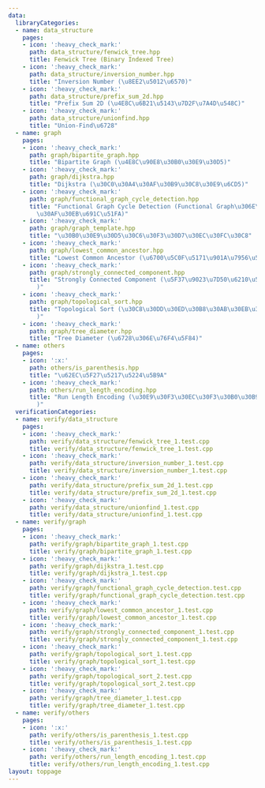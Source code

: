 ```yaml
---
data:
  libraryCategories:
  - name: data_structure
    pages:
    - icon: ':heavy_check_mark:'
      path: data_structure/fenwick_tree.hpp
      title: Fenwick Tree (Binary Indexed Tree)
    - icon: ':heavy_check_mark:'
      path: data_structure/inversion_number.hpp
      title: "Inversion Number (\u8EE2\u5012\u6570)"
    - icon: ':heavy_check_mark:'
      path: data_structure/prefix_sum_2d.hpp
      title: "Prefix Sum 2D (\u4E8C\u6B21\u5143\u7D2F\u7A4D\u548C)"
    - icon: ':heavy_check_mark:'
      path: data_structure/unionfind.hpp
      title: "Union-Find\u6728"
  - name: graph
    pages:
    - icon: ':heavy_check_mark:'
      path: graph/bipartite_graph.hpp
      title: "Bipartite Graph (\u4E8C\u90E8\u30B0\u30E9\u30D5)"
    - icon: ':heavy_check_mark:'
      path: graph/dijkstra.hpp
      title: "Dijkstra (\u30C0\u30A4\u30AF\u30B9\u30C8\u30E9\u6CD5)"
    - icon: ':heavy_check_mark:'
      path: graph/functional_graph_cycle_detection.hpp
      title: "Functional Graph Cycle Detection (Functional Graph\u306E\u30B5\u30A4\
        \u30AF\u30EB\u691C\u51FA)"
    - icon: ':heavy_check_mark:'
      path: graph/graph_template.hpp
      title: "\u30B0\u30E9\u30D5\u30C6\u30F3\u30D7\u30EC\u30FC\u30C8"
    - icon: ':heavy_check_mark:'
      path: graph/lowest_common_ancestor.hpp
      title: "Lowest Common Ancestor (\u6700\u5C0F\u5171\u901A\u7956\u5148)"
    - icon: ':heavy_check_mark:'
      path: graph/strongly_connected_component.hpp
      title: "Strongly Connected Component (\u5F37\u9023\u7D50\u6210\u5206\u5206\u89E3\
        )"
    - icon: ':heavy_check_mark:'
      path: graph/topological_sort.hpp
      title: "Topological Sort (\u30C8\u30DD\u30ED\u30B8\u30AB\u30EB\u30BD\u30FC\u30C8\
        )"
    - icon: ':heavy_check_mark:'
      path: graph/tree_diameter.hpp
      title: "Tree Diameter (\u6728\u306E\u76F4\u5F84)"
  - name: others
    pages:
    - icon: ':x:'
      path: others/is_parenthesis.hpp
      title: "\u62EC\u5F27\u5217\u5224\u5B9A"
    - icon: ':heavy_check_mark:'
      path: others/run_length_encoding.hpp
      title: "Run Length Encoding (\u30E9\u30F3\u30EC\u30F3\u30B0\u30B9\u5727\u7E2E\
        )"
  verificationCategories:
  - name: verify/data_structure
    pages:
    - icon: ':heavy_check_mark:'
      path: verify/data_structure/fenwick_tree_1.test.cpp
      title: verify/data_structure/fenwick_tree_1.test.cpp
    - icon: ':heavy_check_mark:'
      path: verify/data_structure/inversion_number_1.test.cpp
      title: verify/data_structure/inversion_number_1.test.cpp
    - icon: ':heavy_check_mark:'
      path: verify/data_structure/prefix_sum_2d_1.test.cpp
      title: verify/data_structure/prefix_sum_2d_1.test.cpp
    - icon: ':heavy_check_mark:'
      path: verify/data_structure/unionfind_1.test.cpp
      title: verify/data_structure/unionfind_1.test.cpp
  - name: verify/graph
    pages:
    - icon: ':heavy_check_mark:'
      path: verify/graph/bipartite_graph_1.test.cpp
      title: verify/graph/bipartite_graph_1.test.cpp
    - icon: ':heavy_check_mark:'
      path: verify/graph/dijkstra_1.test.cpp
      title: verify/graph/dijkstra_1.test.cpp
    - icon: ':heavy_check_mark:'
      path: verify/graph/functional_graph_cycle_detection.test.cpp
      title: verify/graph/functional_graph_cycle_detection.test.cpp
    - icon: ':heavy_check_mark:'
      path: verify/graph/lowest_common_ancestor_1.test.cpp
      title: verify/graph/lowest_common_ancestor_1.test.cpp
    - icon: ':heavy_check_mark:'
      path: verify/graph/strongly_connected_component_1.test.cpp
      title: verify/graph/strongly_connected_component_1.test.cpp
    - icon: ':heavy_check_mark:'
      path: verify/graph/topological_sort_1.test.cpp
      title: verify/graph/topological_sort_1.test.cpp
    - icon: ':heavy_check_mark:'
      path: verify/graph/topological_sort_2.test.cpp
      title: verify/graph/topological_sort_2.test.cpp
    - icon: ':heavy_check_mark:'
      path: verify/graph/tree_diameter_1.test.cpp
      title: verify/graph/tree_diameter_1.test.cpp
  - name: verify/others
    pages:
    - icon: ':x:'
      path: verify/others/is_parenthesis_1.test.cpp
      title: verify/others/is_parenthesis_1.test.cpp
    - icon: ':heavy_check_mark:'
      path: verify/others/run_length_encoding_1.test.cpp
      title: verify/others/run_length_encoding_1.test.cpp
layout: toppage
---
```

